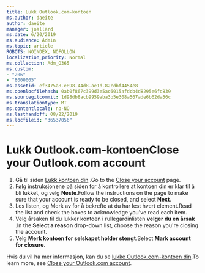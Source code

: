 ```yaml
---
title: Lukk Outlook.com-kontoen
ms.author: daeite
author: daeite
manager: joallard
ms.date: 6/20/2019
ms.audience: Admin
ms.topic: article
ROBOTS: NOINDEX, NOFOLLOW
localization_priority: Normal
ms.collection: Adm_O365
ms.custom:
- "206"
- "8000005"
ms.assetid: ef3475a8-e898-44d8-ae1d-82cdbf4454e8
ms.openlocfilehash: 0ab0f867c399d3e5ac6015afdcb4d8295e6fd839
ms.sourcegitcommit: 1d98db8acb9959aba3b5e308a567ade6b62da56c
ms.translationtype: MT
ms.contentlocale: nb-NO
ms.lasthandoff: 08/22/2019
ms.locfileid: "36537056"
---
```

# <a name="close-your-outlookcom-account"></a><span data-ttu-id="80e25-102">Lukk Outlook.com-kontoen</span><span class="sxs-lookup"><span data-stu-id="80e25-102">Close your Outlook.com account</span></span>

1. <span data-ttu-id="80e25-103">Gå til siden [Lukk kontoen din](https://go.microsoft.com/fwlink/p/?linkid=845493) .</span><span class="sxs-lookup"><span data-stu-id="80e25-103">Go to the [Close your account](https://go.microsoft.com/fwlink/p/?linkid=845493) page.</span></span>
2. <span data-ttu-id="80e25-104">Følg instruksjonene på siden for å kontrollere at kontoen din er klar til å bli lukket, og velg **Neste**.</span><span class="sxs-lookup"><span data-stu-id="80e25-104">Follow the instructions on the page to make sure that your account is ready to be closed, and select **Next**.</span></span>
3. <span data-ttu-id="80e25-105">Les listen, og Merk av for å bekrefte at du har lest hvert element.</span><span class="sxs-lookup"><span data-stu-id="80e25-105">Read the list and check the boxes to acknowledge you've read each item.</span></span>
4. <span data-ttu-id="80e25-106">Velg årsaken til du lukker kontoen i rullegardinlisten **velger du en årsak** .</span><span class="sxs-lookup"><span data-stu-id="80e25-106">In the **Select a reason** drop-down list, choose the reason you're closing the account.</span></span>
5. <span data-ttu-id="80e25-107">Velg **Merk kontoen for selskapet holder stengt**.</span><span class="sxs-lookup"><span data-stu-id="80e25-107">Select **Mark account for closure**.</span></span>

<span data-ttu-id="80e25-108">Hvis du vil ha mer informasjon, kan du se [lukke Outlook.com-kontoen din](https://support.office.com/article/564b801e-2a47-4cb2-afa8-12ead3185038?wt.mc_id=Office_Outlook_com_Alchemy).</span><span class="sxs-lookup"><span data-stu-id="80e25-108">To learn more, see [Close your Outlook.com account](https://support.office.com/article/564b801e-2a47-4cb2-afa8-12ead3185038?wt.mc_id=Office_Outlook_com_Alchemy).</span></span>
  